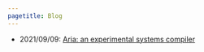 ```yaml
---
pagetitle: Blog
---
```


- 2021/09/09: [Aria: an experimental systems compiler](2021/09/09/aria_an_experimental_compiler.html)
